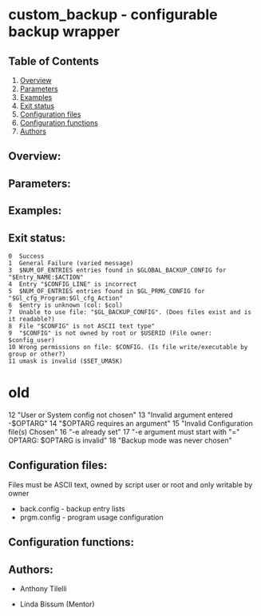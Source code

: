 # custom_backup - configurable backup wrapper

## Table of Contents
1. [Overview](#Overview)
2. [Parameters](#Parameters)
3. [Examples](#Examples)
4. [Exit status](#Exit_status)
5. [Configuration files](#Configuration_files)
6. [Configuration functions](#Configuration_functions)
7. [Authors](#Authors)

## Overview:                 <a name="Overview"></a>

## Parameters:               <a name="Parameters"></a>

## Examples:                 <a name="Examples"></a>

## Exit status:              <a name="Exit_status"></a>

    0  Success
    1  General Failure (varied message)
    3  $NUM_OF_ENTRIES entries found in $GLOBAL_BACKUP_CONFIG for "$Entry_NAME:$ACTION"
    4  Entry "$CONFIG_LINE" is incorrect
    5  $NUM_OF_ENTRIES entries found in $GL_PRMG_CONFIG for "$Gl_cfg_Program:$Gl_cfg_Action"
    6  $entry is unknown (col: $col)
    7  Unable to use file: "$GL_BACKUP_CONFIG". (Does files exist and is it readable?)
    8  File "$CONFIG" is not ASCII text type"
    9  "$CONFIG" is not owned by root or $USERID (File owner: $config_user)
    10 Wrong permissions on file: $CONFIG. (Is file write/executable by group or other?)
    11 umask is invalid ($SET_UMASK)

# old

  12  "User or System config not chosen"
  13  "Invalid argument entered -$OPTARG"
  14  "$OPTARG requires an argument"
  15  "Invalid Configuration file(s) Chosen"
  16  "-e already set"
  17  "-e argument must start with \"=\" OPTARG: $OPTARG is invalid"
  18  "Backup mode was never chosen"

## Configuration files:      <a name="Configuration_files"></a>
Files must be ASCII text, owned by script user or root and only writable by owner

 - back.config - backup entry lists
 - prgm.config - program usage configuration




## Configuration functions:  <a name="Configuration_functions"></a>

## Authors:                  <a name="Authors"></a>
- Anthony Tilelli

- Linda Bissum (Mentor)
